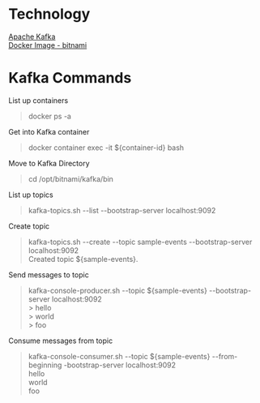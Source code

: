 # Technology

[Apache Kafka](https://kafka.apache.org/documentation/#gettingStarted)  
[Docker Image - bitnami](https://hub.docker.com/r/bitnami/kafka)

# Kafka Commands

List up containers

> docker ps -a

Get into Kafka container

> docker container exec -it ${container-id} bash

Move to Kafka Directory

> cd /opt/bitnami/kafka/bin

List up topics

> kafka-topics.sh --list --bootstrap-server localhost:9092

Create topic

> kafka-topics.sh --create --topic sample-events --bootstrap-server localhost:9092  
> Created topic ${sample-events}.

Send messages to topic

> kafka-console-producer.sh --topic ${sample-events} --bootstrap-server localhost:9092  
> \> hello  
> \> world  
> \> foo

Consume messages from topic

> kafka-console-consumer.sh --topic ${sample-events} --from-beginning -bootstrap-server localhost:9092  
> hello  
> world  
> foo
